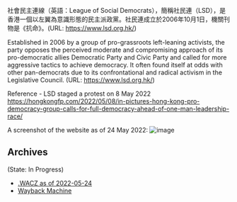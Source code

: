 
社會民主連線（英語：League of Social Democrats），簡稱社民連（LSD），是香港一個以左翼為意識形態的民主派政黨。社民連成立於2006年10月1日，機關刊物是《抗命》。(URL: https://www.lsd.org.hk/)

Established in 2006 by a group of pro-grassroots left-leaning activists, the party opposes the perceived moderate and compromising approach of its pro-democratic allies Democratic Party and Civic Party and called for more aggressive tactics to achieve democracy. It often found itself at odds with other pan-democrats due to its confrontational and radical activism in the Legislative Council. (URL: https://www.lsd.org.hk/)

Reference - LSD staged a protest on 8 May 2022
https://hongkongfp.com/2022/05/08/in-pictures-hong-kong-pro-democracy-group-calls-for-full-democracy-ahead-of-one-man-leadership-race/

A screenshot of the website as of 24 May 2022:
![image](https://user-images.githubusercontent.com/103475460/169947129-fe8a5ced-2388-4cb7-9707-6a5ce58cfa68.png)


## Archives
(State: In Progress)

- [.WACZ as of 2022-05-24](https://bafybeid5536v3l6j7rkcksn2zamke2dpqojr7fzlr5ryrrniff36w6ncfm.ipfs.dweb.link/fixtures/lsd-05_24_2022.wacz)
- [Wayback Machine](https://web.archive.org/web/*/http://www.lsd.org.hk/)